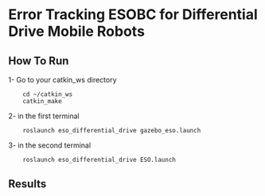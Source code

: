 # Error Tracking ESOBC for Differential Drive Mobile Robots

## How To Run

1- Go to your catkin_ws directory
```shell
    cd ~/catkin_ws
    catkin_make
```
2- in the first terminal
```shell
    roslaunch eso_differential_drive gazebo_eso.launch
```
3- in the second terminal
```shell
    roslaunch eso_differential_drive ESO.launch
```

## Results





